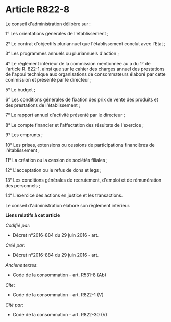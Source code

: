 # Article R822-8

Le conseil d'administration délibère sur : 

1° Les orientations générales de l'établissement ; 

2° Le contrat d'objectifs pluriannuel que l'établissement conclut avec l'Etat ; 

3° Les programmes annuels ou pluriannuels d'action ; 

4° Le règlement intérieur de la commission mentionnée au a du 1° de l'article R. 822-1, ainsi que sur le cahier des charges
annuel des prestations de l'appui technique aux organisations de consommateurs élaboré par cette commission et présenté par
le directeur ; 

5° Le budget ; 

6° Les conditions générales de fixation des prix de vente des produits et des prestations de l'établissement ; 

7° Le rapport annuel d'activité présenté par le directeur ; 

8° Le compte financier et l'affectation des résultats de l'exercice ; 

9° Les emprunts ; 

10° Les prises, extensions ou cessions de participations financières de l'établissement ; 

11° La création ou la cession de sociétés filiales ; 

12° L'acceptation ou le refus de dons et legs ; 

13° Les conditions générales de recrutement, d'emploi et de rémunération des personnels ; 

14° L'exercice des actions en justice et les transactions. 

Le conseil d'administration élabore son règlement intérieur.

**Liens relatifs à cet article**

_Codifié par_:

  - Décret n°2016-884 du 29 juin 2016 - art.

_Créé par_:

  - Décret n°2016-884 du 29 juin 2016 - art.

_Anciens textes_:

  - Code de la consommation - art. R531-8 (Ab)

_Cite_:

  - Code de la consommation - art. R822-1 (V)

_Cité par_:

  - Code de la consommation - art. R822-30 (V)
